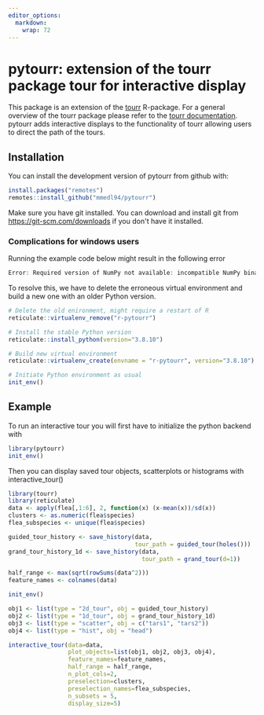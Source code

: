 ```yaml
---
editor_options: 
  markdown: 
    wrap: 72
---
```


# pytourr: extension of the tourr package tour for interactive display

This package is an extension of the
[tourr](https://github.com/ggobi/tourr) R-package. For a general
overview of the tourr package please refer to the [tourr
documentation](https://ggobi.github.io/tourr/). pytourr adds interactive
displays to the functionality of tourr allowing users to direct the path
of the tours.

## Installation

You can install the development version of pytourr from github with:

``` r
install.packages("remotes")
remotes::install_github("mmedl94/pytourr")
```

Make sure you have git installed. You can download and install git from
<https://git-scm.com/downloads> if you don't have it installed.

### Complications for windows users

Running the example code below might result in the following error

``` r
Error: Required version of NumPy not available: incompatible NumPy binary version 33554432 (expecting version 16777225)
```

To resolve this, we have to delete the erroneous virtual environment and
build a new one with an older Python version.

``` r
# Delete the old enironment, might require a restart of R
reticulate::virtualenv_remove("r-pytourr")

# Install the stable Python version
reticulate::install_python(version="3.8.10")

# Build new virtual environment
reticulate::virtualenv_create(envname = "r-pytourr", version="3.8.10")

# Initiate Python environment as usual
init_env()
```

## Example

To run an interactive tour you will first have to initialize the python
backend with

``` r
library(pytourr)
init_env()
```

Then you can display saved tour objects, scatterplots or histograms with
interactive_tour()

``` r
library(tourr)
library(reticulate)
data <- apply(flea[,1:6], 2, function(x) (x-mean(x))/sd(x))
clusters <- as.numeric(flea$species)
flea_subspecies <- unique(flea$species)

guided_tour_history <- save_history(data,
                                    tour_path = guided_tour(holes()))
grand_tour_history_1d <- save_history(data,
                                      tour_path = grand_tour(d=1))

half_range <- max(sqrt(rowSums(data^2)))
feature_names <- colnames(data)

init_env()

obj1 <- list(type = "2d_tour", obj = guided_tour_history)
obj2 <- list(type = "1d_tour", obj = grand_tour_history_1d)
obj3 <- list(type = "scatter", obj = c("tars1", "tars2"))
obj4 <- list(type = "hist", obj = "head")

interactive_tour(data=data,
                 plot_objects=list(obj1, obj2, obj3, obj4),
                 feature_names=feature_names,
                 half_range = half_range,
                 n_plot_cols=2,
                 preselection=clusters,
                 preselection_names=flea_subspecies,
                 n_subsets = 5,
                 display_size=5)
```
